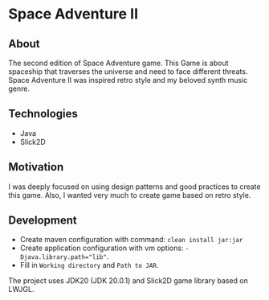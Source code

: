 # Space Adventure II

## About
The second edition of Space Adventure game.
This Game is about spaceship that traverses the universe and need to face different threats.
Space Adventure II was inspired retro style and my beloved synth music genre.

## Technologies
* Java
* Slick2D

## Motivation
I was deeply focused on using design patterns and good practices to create this game.
Also, I wanted very much to create game based on retro style.

## Development
* Create maven configuration with command: `clean install jar:jar`
* Create application configuration with vm options: `-Djava.library.path="lib"`.
* Fill in `Working directory` and `Path to JAR`.

The project uses JDK20 (JDK 20.0.1) and Slick2D game library based on LWJGL. 